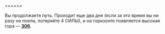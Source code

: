 ======

Вы продолжаете путь. Проходит еще два дня (если за это время вы ни разу не поели, потеряйте 4 СИЛЫ), и на горизонте появляется высокая гора — [**306**](#n_306).

